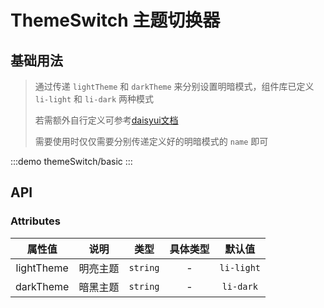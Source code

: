 # ThemeSwitch 主题切换器

## 基础用法
> 通过传递 `lightTheme` 和 `darkTheme` 来分别设置明暗模式，组件库已定义 `li-light` 和 `li-dark` 两种模式
>>
> 若需额外自行定义可参考[daisyui文档](https://daisyui.com/docs/themes/)
>>
> 需要使用时仅仅需要分别传递定义好的明暗模式的 `name` 即可

:::demo themeSwitch/basic
:::

## API

### Attributes
|   属性值   |   说明   |   类型   | 具体类型 |   默认值   |
| :--------: | :------: | :------: | :------: | :--------: |
| lightTheme | 明亮主题 | `string` |    -     | `li-light` |
| darkTheme  | 暗黑主题 | `string` |    -     | `li-dark`  |
